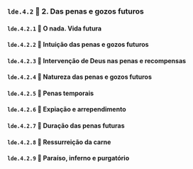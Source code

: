 ### `lde.4.2` 📑 2. Das penas e gozos futuros

#### `lde.4.2.1` 📃 O nada. Vida futura

#### `lde.4.2.2` 📃 Intuição das penas e gozos futuros

#### `lde.4.2.3` 📃 Intervenção de Deus nas penas e recompensas

#### `lde.4.2.4` 📃 Natureza das penas e gozos futuros

#### `lde.4.2.5` 📃 Penas temporais

#### `lde.4.2.6` 📃 Expiação e arrependimento

#### `lde.4.2.7` 📃 Duração das penas futuras

#### `lde.4.2.8` 📃 Ressurreição da carne

#### `lde.4.2.9` 📃 Paraíso, inferno e purgatório
